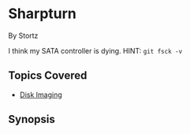 # Sharpturn


By Stortz



I think my SATA controller is dying.
HINT: `git fsck -v`
## Topics Covered

- [Disk Imaging](/forensics/what-is-disk-imaging/)
## Synopsis

